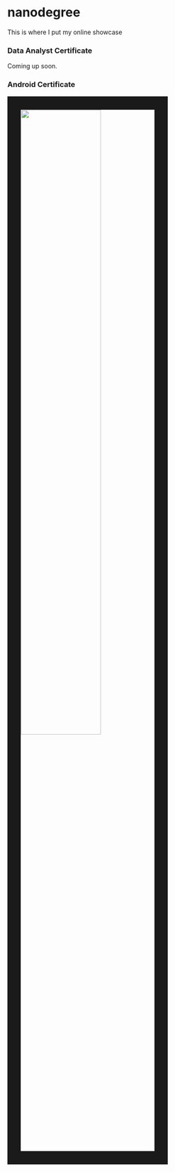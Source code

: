 # nanodegree
This is where I put my online showcase

### Data Analyst Certificate

Coming up soon.


### Android Certificate
<img width="60%" border="30" src="https://user-images.githubusercontent.com/13763933/51610443-604c4780-1f4f-11e9-9751-9dd9b7498973.png"/>
<br>